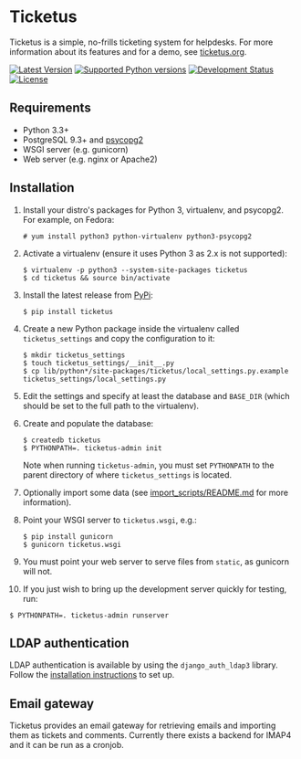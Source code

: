 Ticketus
========

Ticketus is a simple, no-frills ticketing system for helpdesks. For more
information about its features and for a demo, see
[ticketus.org](http://ticketus.org/).

[![Latest Version](https://img.shields.io/pypi/v/ticketus.svg)](https://pypi.python.org/pypi/ticketus/)
[![Supported Python versions](https://img.shields.io/pypi/pyversions/ticketus.svg)](https://pypi.python.org/pypi/ticketus/)
[![Development Status](https://img.shields.io/pypi/status/ticketus.svg)](https://pypi.python.org/pypi/ticketus/)
[![License](https://img.shields.io/pypi/l/ticketus.svg)](https://pypi.python.org/pypi/ticketus/)

Requirements
------------

* Python 3.3+
* PostgreSQL 9.3+ and [psycopg2](http://initd.org/psycopg/)
* WSGI server (e.g. gunicorn)
* Web server (e.g. nginx or Apache2)

Installation
------------

1. Install your distro's packages for Python 3, virtualenv, and psycopg2. For 
   example, on Fedora:

   ```
   # yum install python3 python-virtualenv python3-psycopg2
   ```

2. Activate a virtualenv (ensure it uses Python 3 as 2.x is not supported):

   ```
   $ virtualenv -p python3 --system-site-packages ticketus
   $ cd ticketus && source bin/activate
   ```

3. Install the latest release from [PyPi](https://pypi.python.org/pypi/ticketus):

   ```
   $ pip install ticketus
   ```

4. Create a new Python package inside the virtualenv called `ticketus_settings` and copy the configuration to it:

   ```
   $ mkdir ticketus_settings
   $ touch ticketus_settings/__init__.py
   $ cp lib/python*/site-packages/ticketus/local_settings.py.example ticketus_settings/local_settings.py
   ```

5. Edit the settings and specify at least the database and `BASE_DIR` (which should be set to the full path to the virtualenv).

6. Create and populate the database:

   ```
   $ createdb ticketus
   $ PYTHONPATH=. ticketus-admin init
   ```

   Note when running `ticketus-admin`, you must set `PYTHONPATH` to the parent directory of where `ticketus_settings` is located.

7. Optionally import some data (see [import_scripts/README.md](https://github.com/sjkingo/ticketus/blob/master/import_scripts/README.md) for more information).

8. Point your WSGI server to `ticketus.wsgi`, e.g.:

   ```
   $ pip install gunicorn
   $ gunicorn ticketus.wsgi
   ```

9. You must point your web server to serve files from `static`, as gunicorn will not.

10. If you just wish to bring up the development server quickly for testing, run:

   ```
   $ PYTHONPATH=. ticketus-admin runserver
   ```

LDAP authentication
-------------------

LDAP authentication is available by using the `django_auth_ldap3` library. Follow the 
[installation instructions](https://github.com/sjkingo/django_auth_ldap3) to set up.

Email gateway
-------------

Ticketus provides an email gateway for retrieving emails and importing them as
tickets and comments. Currently there exists a backend for IMAP4 and it can be
run as a cronjob.
